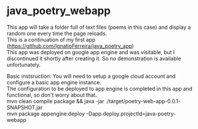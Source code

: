 # java_poetry_webapp

This app will take a folder full of text files (poems in this case) and display a random one every time the page reloads.  
This is a continuation of my first app (https://github.com/IgnatioFerreira/java_poetry_app)  
This app was deployed on google app engine and was visitable, but I discontinued it shortly after creating it. So no demonstration is available unfortunately. 

Basic instsruction:
You will need to setup a google cloud account and configure a basic app engine instance.  
The configuration to be deployed to app engine is completed in this app and functional, so don't worry about that.  
mvn clean compile package && java -jar ./target/poetry-web-app-0.0.1-SNAPSHOT.jar  
mvn package appengine:deploy -Dapp.deploy.projectId=java-poetry-webapp  


